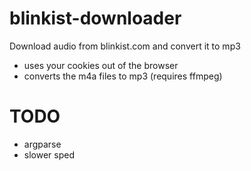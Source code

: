 # blinkist-downloader
Download audio from blinkist.com and convert it to mp3

- uses your cookies out of the browser
- converts the m4a files to mp3 (requires ffmpeg)

# TODO
- argparse
- slower sped
